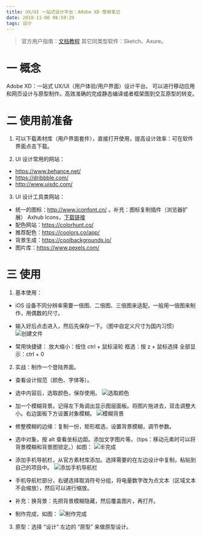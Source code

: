 ```yaml
---
title: UX/UI 一站式设计平台：Adobe XD 使用笔记
date: 2018-11-06 06:59:29
tags: 设计
---
```

> 官方用户指南：[文档教程](https://helpx.adobe.com/cn/xd/user-guide.html)
其它同类型软件：Sketch、Axure。

# 一 概念
Adobe XD：一站式 UX/UI（用户体验/用户界面）设计平台。
可以进行移动应用和网页设计与原型制作。高效准确的完成静态编译或者框架图到交互原型的转变。

# 二 使用前准备
1. 可以下载素材库（用户界面套件），直接打开使用，提高设计效率：可在软件界面点击下载。

2. UI 设计常用的网站：
- https://www.behance.net/
- https://dribbble.com/
- http://www.uisdc.com/

3. UI 设计工具类网站：
- 统一的图标：http://www.iconfont.cn/ 。补充：图标复制插件（浏览器扩展） Axhub Icons，[下载链接](https://axhub.im/icons/)
- 配色网站：https://colorhunt.co/
- 推荐配色：https://coolors.co/app/
- 背景生成：https://coolbackgrounds.io/
- 图片库：https://www.pexels.com/

# 三 使用
1. 基本使用：
- iOS 设备不同分辨率需要一倍图、二倍图、三倍图来适配，一般用一倍图来制作，用偶数的尺寸。

- 输入好后点击进入，然后先保存一下。（图中自定义尺寸为国内习惯）
![创建文件](图1.PNG)

- 常用快捷键：
放大缩小：按住 ctrl + 鼠标滚轮
框选：按 z + 鼠标选择
全部显示：ctrl + 0

2. 实战：制作一个登陆界面。
- 查看设计规范（颜色、字体等）。

- 选中内容后，选取颜色，保存使用。
![选取颜色](图2.PNG)

- 加一个模糊背景。记得左下角调出显示图层面板。将图片拖进去，双击调整大小。右边面板下方设置对象模糊。
![模糊背景](图3.PNG)

- 修整模糊的边缘：复制一份，矩形框选，设置背景模糊，调节参数。

- 选中对象，按 alt 查看坐标边距。添加文字图片等。（tips：移动元素时可以将背景模糊和背景图锁定。）如图：
![半完成](图4.PNG)

- 添加手机导航栏，从官方素材库添加。选择需要的在左边设计中复制，粘贴到自己的项目中。
![添加手机导航栏](图5.PNG)

- 手机导航栏部分，右键选择取消符号分组，将电量数字改为点文本（区域文本不会缩放），然后可以进行缩放。

- 补充：换背景：先把背景模糊隐藏，然后覆盖图片，再打开。

- 制作完成，如图：
![制作完成](图6.PNG)

3. 原型：选择 “设计” 左边的 “原型” 来做原型设计。